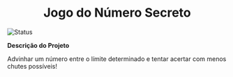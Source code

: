 <h1 align="center"> Jogo do Número Secreto </h1>

![Status ](https://img.shields.io/badge/Status-Em%20desenvolvimento-brightgreen)

**Descrição do Projeto**

Advinhar um número entre o límite determinado e tentar acertar com menos chutes possíveis!
